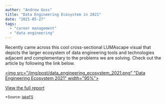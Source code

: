 ```yaml
---
author: "Andrew Goss"
title: "Data Engineering Ecosystem in 2021"
date: "2021-05-27"
tags:
  - "career management"
  - "data engineering"
---
```


Recently came across this cool cross-sectional LUMAscape visual that depicts the larger ecosystem of data engineering tools and technologies adjacent and complementary to the problems we are solving. Check out the article by following the link below.

<a href="https://lakefs.io/the-state-of-data-engineering-in-2021" target="_"><img src="/img/post/data_engineering_ecosystem_2021.png" "Data Engineering Ecosystem 2021" width="95%"></a>

<a href="https://lakefs.io/the-state-of-data-engineering-in-2021" class="btn" target="_blank">View the full report</a>

<sub>*Source: <a href="https://lakefs.io" target=_>lakeFS</a></sub>